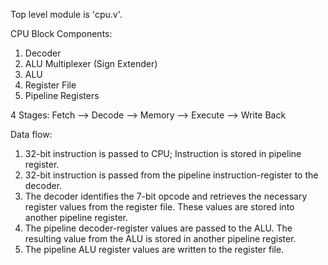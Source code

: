 Top level module is 'cpu.v'.

CPU Block Components:
  1. Decoder
  2. ALU Multiplexer (Sign Extender)
  3. ALU
  4. Register File
  5. Pipeline Registers

4 Stages: Fetch --> Decode --> Memory --> Execute --> Write Back

Data flow:
  1. 32-bit instruction is passed to CPU; Instruction is stored in pipeline register.
  2. 32-bit instruction is passed from the pipeline instruction-register to the decoder.
  3. The decoder identifies the 7-bit opcode and retrieves the necessary register values from the register file. These values are stored into another pipeline register.
  4. The pipeline decoder-register values are passed to the ALU. The resulting value from the ALU is stored in another pipeline register.
  5. The pipeline ALU register values are written to the register file.
